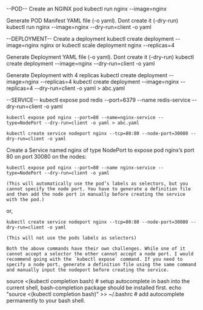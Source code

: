 --POD--
Create an NGINX pod
    kubectl run nginx --image=nginx

Generate POD Manifest YAML file (-o yaml). Dont create it (-dry-run)
    kubectl run nginx --image=nginx --dry-run=client -o yaml

--DEPLOYMENT--
Create a deployment
    kubectl create deployment --image=nginx nginx
    or
    kubectl scale deployment nginx --replicas=4

Generate Deployment YAML file (-o yaml). Dont create it (-dry-run)
    kubectl create deployment --image=nginx --dry-run=client -o yaml

Generate Deployment with 4 replicas
    kubectl create deployment --image=nginx --replicas=4
    kubectl create deployment --image=nginx --replicas=4 --dry-run=client -o yaml > abc.yaml

--SERVICE--
    kubectl expose pod redis --port=6379 --name redis-service --dry-run=client -o yaml
    
    kubectl expose pod nginx --port=80 --name=nginx-service --type=NodePort --dry-run=client -o yaml > abc.yaml

    kubectl create service nodeport nginx --tcp=80:80 --node-port=30080 --dry-run=client -o yaml


Create a Service named nginx of type NodePort to expose pod nginx’s port 80 on port 30080 on the nodes:

    kubectl expose pod nginx --port=80 --name nginx-service --type=NodePort --dry-run=client -o yaml

    (This will automatically use the pod’s labels as selectors, but you cannot specify the node port. You have to generate a definition file and then add the node port in manually before creating the service with the pod.)  

or,

    kubectl create service nodeport nginx --tcp=80:80 --node-port=30080 --dry-run=client -o yaml

    (This will not use the pods labels as selectors)

    Both the above commands have their own challenges. While one of it cannot accept a selector the other cannot accept a node port. I would recommend going with the `kubectl expose` command. If you need to specify a node port, generate a definition file using the same command and manually input the nodeport before creating the service.


source <(kubectl completion bash) # setup autocomplete in bash into the current shell, bash-completion package should be installed first.
echo "source <(kubectl completion bash)" >> ~/.bashrc # add autocomplete permanently to your bash shell.


